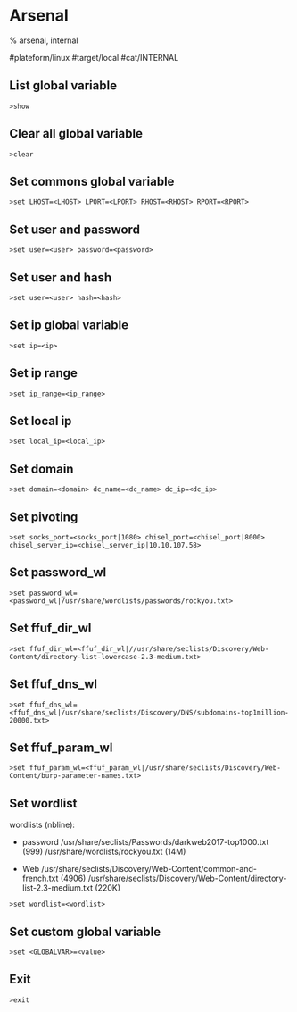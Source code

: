 # Arsenal

% arsenal, internal

#plateform/linux #target/local #cat/INTERNAL 

## List global variable
```
>show
```

## Clear all global variable
```
>clear
```

## Set commons global variable
```
>set LHOST=<LHOST> LPORT=<LPORT> RHOST=<RHOST> RPORT=<RPORT>
```

## Set user and password
```
>set user=<user> password=<password>
```

## Set user and hash
```
>set user=<user> hash=<hash>
```

## Set ip global variable
```
>set ip=<ip>
```

## Set ip range
```
>set ip_range=<ip_range>
```

## Set local ip 
```
>set local_ip=<local_ip>
```

## Set domain 
```
>set domain=<domain> dc_name=<dc_name> dc_ip=<dc_ip>
```

## Set pivoting 
```
>set socks_port=<socks_port|1080> chisel_port=<chisel_port|8000> chisel_server_ip=<chisel_server_ip|10.10.107.58> 
```

## Set password_wl 
```
>set password_wl=<password_wl|/usr/share/wordlists/passwords/rockyou.txt>
```

## Set ffuf_dir_wl 
```
>set ffuf_dir_wl=<ffuf_dir_wl|//usr/share/seclists/Discovery/Web-Content/directory-list-lowercase-2.3-medium.txt>
```

## Set ffuf_dns_wl 
```
>set ffuf_dns_wl=<ffuf_dns_wl|/usr/share/seclists/Discovery/DNS/subdomains-top1million-20000.txt>
```

## Set ffuf_param_wl 
```
>set ffuf_param_wl=<ffuf_param_wl|/usr/share/seclists/Discovery/Web-Content/burp-parameter-names.txt>
```


## Set wordlist
wordlists (nbline): 
- password
/usr/share/seclists/Passwords/darkweb2017-top1000.txt (999)
/usr/share/wordlists/rockyou.txt (14M)

- Web
/usr/share/seclists/Discovery/Web-Content/common-and-french.txt (4906)
/usr/share/seclists/Discovery/Web-Content/directory-list-2.3-medium.txt (220K)

```
>set wordlist=<wordlist>
```
## Set custom global variable
```
>set <GLOBALVAR>=<value>
```

## Exit
```
>exit
```

